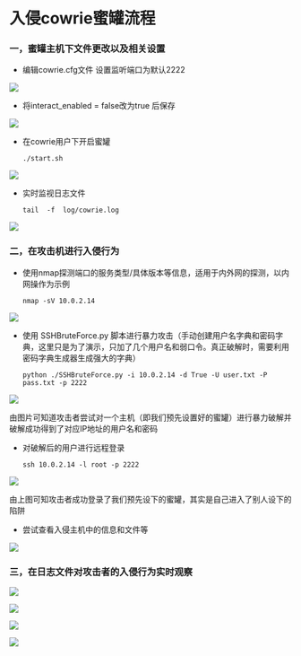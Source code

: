 # 入侵cowrie蜜罐流程

### 一，蜜罐主机下文件更改以及相关设置
- 编辑cowrie.cfg文件 设置监听端口为默认2222

![](cfg.png)

- 将interact_enabled = false改为true 后保存

![](false.png)

- 在cowrie用户下开启蜜罐

    `./start.sh`

![](start.png)

- 实时监视日志文件

    `tail  -f  log/cowrie.log`

![](tail.png)
### 二，在攻击机进行入侵行为
- 使用nmap探测端口的服务类型/具体版本等信息，适用于内外网的探测，以内网操作为示例

    `nmap -sV 10.0.2.14`

![](nmap.png)

- 使用 SSHBruteForce.py 脚本进行暴力攻击（手动创建用户名字典和密码字典，这里只是为了演示，只加了几个用户名和弱口令。真正破解时，需要利用密码字典生成器生成强大的字典）

    `python ./SSHBruteForce.py -i 10.0.2.14 -d True -U user.txt -P pass.txt -p 2222`


![](bruteforce.png)

由图片可知道攻击者尝试对一个主机（即我们预先设置好的蜜罐）进行暴力破解并破解成功得到了对应IP地址的用户名和密码

- 对破解后的用户进行远程登录

     `ssh 10.0.2.14 -l root -p 2222` 

![](ssh.png)

由上图可知攻击者成功登录了我们预先设下的蜜罐，其实是自己进入了别人设下的陷阱

- 尝试查看入侵主机中的信息和文件等

![](file.png)

### 三，在日志文件对攻击者的入侵行为实时观察

![](log.png)

![](log2.png)

![](log3.png)

![](log4.png)

